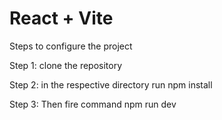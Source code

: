 # React + Vite


Steps to configure the project

Step 1:
clone the repository

Step 2:
 in the respective directory run npm install

Step 3:
Then fire command npm run dev
